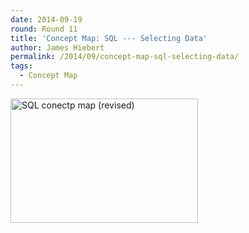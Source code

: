 ```yaml
---
date: 2014-09-19
round: Round 11
title: 'Concept Map: SQL --- Selecting Data'
author: James Hiebert
permalink: /2014/09/concept-map-sql-selecting-data/
tags:
  - Concept Map
---
```

<p><a href="http://files.software-carpentry.org/training-course/2014/09/concept_map1.jpg"><a href="http://teaching.software-carpentry.org/wp-content/uploads/2014/09/DSC_0035.jpg"><img class="alignnone size-medium wp-image-8932" alt="SQL conectp map (revised)" src="http://teaching.software-carpentry.org/wp-content/uploads/2014/09/DSC_0035-300x199.jpg" width="300" height="199" /></a></a></p>
